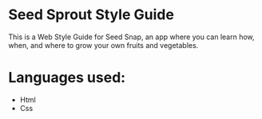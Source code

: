 # Seed Sprout Style Guide
This is a Web Style Guide for Seed Snap, an app where you can learn how, when, and where to grow your own fruits and vegetables.

# Languages used:
- Html
- Css